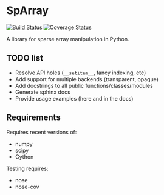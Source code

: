 # SpArray

[![Build Status](https://travis-ci.org/perimosocordiae/sparray.svg?branch=master)](https://travis-ci.org/perimosocordiae/sparray)
[![Coverage Status](https://coveralls.io/repos/perimosocordiae/sparray/badge.svg?branch=master&service=github)](https://coveralls.io/github/perimosocordiae/sparray?branch=master)

A library for sparse array manipulation in Python.

## TODO list

  * Resolve API holes (`__setitem__`, fancy indexing, etc)
  * Add support for multiple backends (transparent, opaque)
  * Add docstrings to all public functions/classes/modules
  * Generate sphinx docs
  * Provide usage examples (here and in the docs)

## Requirements

Requires recent versions of:

  * numpy
  * scipy
  * Cython

Testing requires:

  * nose
  * nose-cov

